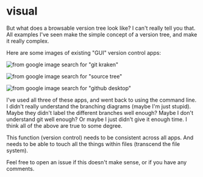 # visual

But what does a browsable version tree look like?  I can't really tell you that.  All examples I've seen make the simple concept of a version tree, and make it really complex.

Here are some images of existing "GUI" version control apps:

![from google image search for "git kraken"](http://3.bp.blogspot.com/-cLht0ZY8iog/VqCUC1F-46I/AAAAAAAABmM/2ahypePQ1J8/w1200-h630-p-k-no-nu/git_kraken.png)

![from google image search for "source tree"](https://ucarecdn.com/1adf1509-9f48-4b51-bff5-b226c98d886a/)

![from google image search for "github desktop"](https://d2.alternativeto.net/dist/s/github-for-mac_584497_full.png?format=jpg&width=1600&height=1600&mode=min&upscale=false)

I've used all three of these apps, and went back to using the command line.  I didn't really understand the branching diagrams (maybe I'm just stupid).  Maybe they didn't label the different branches well enough?  Maybe I don't understand git well enough?  Or maybe I just didn't give it enough time.  I think all of the above are true to some degree. 

This function (version control) needs to be consistent across all apps.  And needs to be able to touch all the things within files (transcend the file system).

Feel free to open an issue if this doesn't make sense, or if you have any comments.
